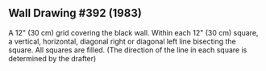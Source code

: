 ## Wall Drawing #392 (1983)

A 12" (30 cm) grid covering the black wall. Within each 12" (30 cm) square, a vertical, horizontal, diagonal right or diagonal left line bisecting the square. All squares are filled. (The direction of the line in each square is determined by the drafter)